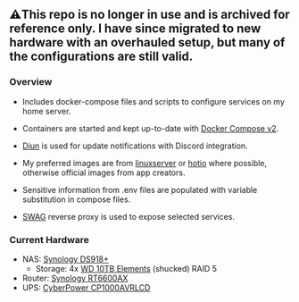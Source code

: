 ⚠️This repo is no longer in use and is archived for reference only. I have since migrated to new hardware with an overhauled setup, but many of the configurations are still valid.
-
### Overview

- Includes docker-compose files and scripts to configure services on my home server. 

- Containers are started and kept up-to-date with [Docker Compose v2](https://github.com/docker/compose). 

- [Diun](https://github.com/crazy-max/diun) is used for update notifications with Discord integration.

- My preferred images are from [linuxserver](https://www.linuxserver.io/) or [hotio](https://hotio.dev/) where possible, otherwise official images from app creators.

- Sensitive information from .env files are populated with variable substitution in compose files.

- [SWAG](https://github.com/linuxserver/docker-swag) reverse proxy is used to expose selected services.

### Current Hardware

- NAS: [Synology DS918+](https://www.synology.com/en-global/support/download/DS918+)
  - Storage: 4x [WD 10TB Elements](https://shop.westerndigital.com/products/external-drives/wd-elements-desktop-usb-3-0-hdd#WDBWLG0100HBK-NESN) (shucked) RAID 5
- Router: [Synology RT6600AX](https://www.synology.com/en-global/products/RT6600ax)
- UPS: [CyberPower CP1000AVRLCD](https://www.cyberpowersystems.com/product/ups/intelligent-lcd/cp1000avrlcd/)
